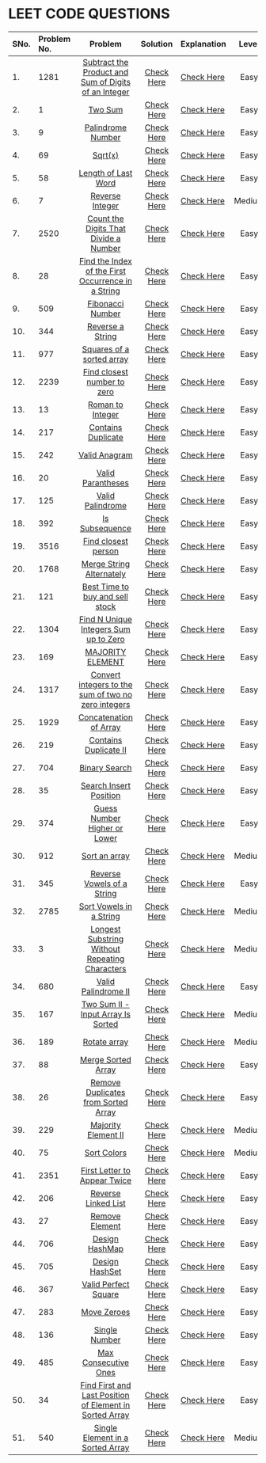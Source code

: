# LEET CODE QUESTIONS

| SNo. | Problem No. |                                                                      Problem                                                                      |       Solution        | Explanation                 | Level  |
| :--- | :---------- | :-----------------------------------------------------------------------------------------------------------------------------------------------: | :-------------------: | :-------------------------- | :----: |
| 1.   | 1281        |    [Subtract the Product and Sum of Digits of an Integer](https://leetcode.com/problems/subtract-the-product-and-sum-of-digits-of-an-integer/)    | [Check Here](./1.py)  | [Check Here](0.%20MD/1.md)  |  Easy  |
| 2.   | 1           |                                           [Two Sum](https://leetcode.com/problems/two-sum/description/)                                           | [Check Here](./2.py)  | [Check Here](0.%20MD/2.md)  |  Easy  |
| 3.   | 9           |                                       [Palindrome Number](https://leetcode.com/problems/palindrome-number/)                                       | [Check Here](./3.py)  | [Check Here](0.%20MD/3.md)  |  Easy  |
| 4.   | 69          |                                                  [Sqrt(x)](https://leetcode.com/problems/sqrtx/)                                                  | [Check Here](./4.py)  | [Check Here](0.%20MD/4.md)  |  Easy  |
| 5.   | 58          |                                     [Length of Last Word](https://leetcode.com/problems/length-of-last-word/)                                     | [Check Here](./5.py)  | [Check Here](0.%20MD/5.md)  |  Easy  |
| 6.   | 7           |                                         [Reverse Integer](https://leetcode.com/problems/reverse-integer/)                                         | [Check Here](./6.py)  | [Check Here](0.%20MD/6.md)  | Medium |
| 7.   | 2520        |                   [Count the Digits That Divide a Number](https://leetcode.com/problems/count-the-digits-that-divide-a-number/)                   | [Check Here](./7.py)  | [Check Here](0.%20MD/7.md)  |  Easy  |
| 8.   | 28          |      [Find the Index of the First Occurrence in a String](https://leetcode.com/problems/find-the-index-of-the-first-occurrence-in-a-string/)      | [Check Here](./8.py)  | [Check Here](0.%20MD/8.md)  |  Easy  |
| 9.   | 509         |                                        [Fibonacci Number](https://leetcode.com/problems/fibonacci-number/)                                        | [Check Here](./9.py)  | [Check Here](0.%20MD/9.md)  |  Easy  |
| 10.  | 344         |                                         [Reverse a String](https://leetcode.com/problems/reverse-string/)                                         | [Check Here](./10.py) | [Check Here](0.%20MD/10.md) |  Easy  |
| 11.  | 977         |                               [Squares of a sorted array](https://leetcode.com/problems/squares-of-a-sorted-array/)                               | [Check Here](./11.py) | [Check Here](0.%20MD/11.md) |  Easy  |
| 12.  | 2239        |                             [Find closest number to zero](https://leetcode.com/problems/find-closest-number-to-zero/)                             | [Check Here](./12.py) | [Check Here](0.%20MD/12.md) |  Easy  |
| 13.  | 13          |                                        [Roman to Integer](https://leetcode.com/problems/roman-to-integer/)                                        | [Check Here](./13.py) | [Check Here](0.%20MD/13.md) |  Easy  |
| 14.  | 217         |                                      [Contains Duplicate](https://leetcode.com/problems/contains-duplicate/)                                      | [Check Here](./14.py) | [Check Here](0.%20MD/14.md) |  Easy  |
| 15.  | 242         |                                           [Valid Anagram](https://leetcode.com/problems/valid-anagram/)                                           | [Check Here](./15.py) | [Check Here](0.%20MD/15.md) |  Easy  |
| 16.  | 20          |                                       [Valid Parantheses](https://leetcode.com/problems/valid-parentheses/)                                       | [Check Here](./16.py) | [Check Here](0.%20MD/16.md) |  Easy  |
| 17.  | 125         |                                        [Valid Palindrome](https://leetcode.com/problems/valid-palindrome/)                                        | [Check Here](./17.py) | [Check Here](0.%20MD/17.md) |  Easy  |
| 18.  | 392         |                                          [Is Subsequence](https://leetcode.com/problems/is-subsequence/)                                          | [Check Here](./18.py) | [Check Here](0.%20MD/18.md) |  Easy  |
| 19.  | 3516        |                                     [Find closest person](https://leetcode.com/problems/find-closest-person/)                                     | [Check Here](./19.py) | [Check Here](0.%20MD/19.md) |  Easy  |
| 20.  | 1768        |                               [Merge String Alternately](https://leetcode.com/problems/merge-strings-alternately/)                                | [Check Here](./20.py) | [Check Here](0.%20MD/20.md) |  Easy  |
| 21.  | 121         |                         [Best Time to buy and sell stock](https://leetcode.com/problems/best-time-to-buy-and-sell-stock/)                         | [Check Here](./21.py) | [Check Here](0.%20MD/21.md) |  Easy  |
| 22.  | 1304        |                   [Find N Unique Integers Sum up to Zero](https://leetcode.com/problems/find-n-unique-integers-sum-up-to-zero/)                   | [Check Here](./22.py) | [Check Here](0.%20MD/22.md) |  Easy  |
| 23.  | 169         |                                        [MAJORITY ELEMENT](https://leetcode.com/problems/majority-element/)                                        | [Check Here](./23.py) | [Check Here](0.%20MD/23.md) |  Easy  |
| 24.  | 1317        |     [Convert integers to the sum of two no zero integers](https://leetcode.com/problems/convert-integer-to-the-sum-of-two-no-zero-integers/)      | [Check Here](./24.py) | [Check Here](0.%20MD/24.md) |  Easy  |
| 25.  | 1929        |                                  [Concatenation of Array](https://leetcode.com/problems/concatenation-of-array/)                                  | [Check Here](./25.py) | [Check Here](0.%20MD/25.md) |  Easy  |
| 26.  | 219         |                                   [Contains Duplicate II](https://leetcode.com/problems/contains-duplicate-ii/)                                   | [Check Here](./26.py) | [Check Here](0.%20MD/26.md) |  Easy  |
| 27.  | 704         |                                           [Binary Search](https://leetcode.com/problems/binary-search/)                                           | [Check Here](./27.py) | [Check Here](0.%20MD/27.md) |  Easy  |
| 28.  | 35          |                                  [Search Insert Position](https://leetcode.com/problems/search-insert-position/)                                  | [Check Here](./28.py) | [Check Here](0.%20MD/28.md) |  Easy  |
| 29.  | 374         |                               [Guess Number Higher or Lower](https://leetcode.com/problems/search-insert-position/)                               | [Check Here](./29.py) | [Check Here](0.%20MD/29.md) |  Easy  |
| 30.  | 912         |                                           [Sort an array](https://leetcode.com/problems/sort-an-array/)                                           | [Check Here](./30.py) | [Check Here](0.%20MD/30.md) | Medium |
| 31.  | 345         |                              [Reverse Vowels of a String](https://leetcode.com/problems/reverse-vowels-of-a-string/)                              | [Check Here](./31.py) | [Check Here](0.%20MD/31.md) |  Easy  |
| 32.  | 2785        |                                 [Sort Vowels in a String](https://leetcode.com/problems/sort-vowels-in-a-string/)                                 | [Check Here](./32.py) | [Check Here](0.%20MD/32.md) | Medium |
| 33.  | 3           |          [Longest Substring Without Repeating Characters](https://leetcode.com/problems/longest-substring-without-repeating-characters/)          | [Check Here](./33.py) | [Check Here](0.%20MD/33.md) | Medium |
| 34.  | 680         |                                     [Valid Palindrome II](https://leetcode.com/problems/valid-palindrome-ii/)                                     | [Check Here](./34.py) | [Check Here](0.%20MD/34.md) |  Easy  |
| 35.  | 167         |                       [Two Sum II - Input Array Is Sorted](https://leetcode.com/problems/two-sum-ii-input-array-is-sorted/)                       | [Check Here](./35.py) | [Check Here](0.%20MD/35.md) | Medium |
| 36.  | 189         |                                            [Rotate array](https://leetcode.com/problems/rotate-array/)                                            | [Check Here](./36.py) | [Check Here](0.%20MD/36.md) | Medium |
| 37.  | 88          |                                      [Merge Sorted Array](https://leetcode.com/problems/merge-sorted-array/)                                      | [Check Here](./37.py) | [Check Here](0.%20MD/37.md) |  Easy  |
| 38.  | 26          |                     [Remove Duplicates from Sorted Array](https://leetcode.com/problems/remove-duplicates-from-sorted-array/)                     | [Check Here](./38.py) | [Check Here](0.%20MD/38.md) |  Easy  |
| 39.  | 229         |                                     [Majority Element II](https://leetcode.com/problems/majority-element-ii/)                                     | [Check Here](./39.py) | [Check Here](0.%20MD/39.md) | Medium |
| 40.  | 75          |                                             [Sort Colors](https://leetcode.com/problems/sort-colors/)                                             | [Check Here](./40.py) | [Check Here](0.%20MD/40.md) | Medium |
| 41.  | 2351        |                            [First Letter to Appear Twice](https://leetcode.com/problems/first-letter-to-appear-twice/)                            | [Check Here](./41.py) | [Check Here](0.%20MD/41.md) |  Easy  |
| 42.  | 206         |                                     [Reverse Linked List](https://leetcode.com/problems/reverse-linked-list/)                                     | [Check Here](./42.py) | [Check Here](0.%20MD/42.md) |  Easy  |
| 43.  | 27          |                                          [Remove Element](https://leetcode.com/problems/remove-element/)                                          | [Check Here](./43.py) | [Check Here](0.%20MD/43.md) |  Easy  |
| 44.  | 706         |                                          [Design HashMap](https://leetcode.com/problems/design-hashmap/)                                          | [Check Here](./44.py) | [Check Here](0.%20MD/44.md) |  Easy  |
| 45.  | 705         |                                          [Design HashSet](https://leetcode.com/problems/design-hashset/)                                          | [Check Here](./45.py) | [Check Here](0.%20MD/45.md) |  Easy  |
| 46.  | 367         |                                    [Valid Perfect Square](https://leetcode.com/problems/valid-perfect-square/)                                    | [Check Here](./46.py) | [Check Here](0.%20MD/46.md) |  Easy  |
| 47.  | 283         |                                             [Move Zeroes](https://leetcode.com/problems/move-zeroes/)                                             | [Check Here](./47.py) | [Check Here](0.%20MD/47.md) |  Easy  |
| 48.  | 136         |                                           [Single Number](https://leetcode.com/problems/single-number/)                                           | [Check Here](./48.py) | [Check Here](0.%20MD/48.md) |  Easy  |
| 49.  | 485         |                                    [Max Consecutive Ones](https://leetcode.com/problems/max-consecutive-ones/)                                    | [Check Here](./49.py) | [Check Here](0.%20MD/49.md) |  Easy  |
| 50.  | 34          | [Find First and Last Position of Element in Sorted Array](https://leetcode.com/problems/find-first-and-last-position-of-element-in-sorted-array/) | [Check Here](./50.py) | [Check Here](0.%20MD/50.md) |  Easy  |
| 51.  | 540         |                        [Single Element in a Sorted Array](https://leetcode.com/problems/single-element-in-a-sorted-array/)                        | [Check Here](./51.py) | [Check Here](0.%20MD/51.md) | Medium |
